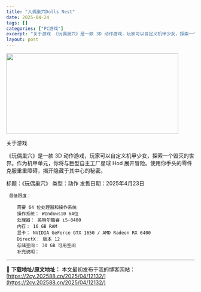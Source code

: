 ```yaml
---
title: "人偶巢穴Dolls Nest"
date: 2025-04-24
tags: []
categories: ["PC游戏"]
excerpt: "关于游戏 《玩偶巢穴》是一款 3D 动作游戏，玩家可以自定义机甲少女，探索一个毁灭的世界。作为机甲单元，你将与巨型自主工厂星球 Hod 展开冒险。使用你手头的零件克服重重障碍，揭开隐藏于其中心的秘密。 标题：《玩偶巢穴》 类型：动作 发售日期：2025年4月23日 最低限度： 需要 64 位处理器和&hellip;"
layout: post
---
```


<img class="aligncenter size-full wp-image-12129" src="https://2cy.202588.cn/wp-content/uploads/2025/04/2025042407273372.webp" alt="" width="460" height="215" />

关于游戏

《玩偶巢穴》是一款 3D 动作游戏，玩家可以自定义机甲少女，探索一个毁灭的世界。作为机甲单元，你将与巨型自主工厂星球 Hod 展开冒险。使用你手头的零件克服重重障碍，揭开隐藏于其中心的秘密。

标题：《玩偶巢穴》
类型：动作
发售日期：2025年4月23日 

     最低限度：

        需要 64 位处理器和操作系统
        操作系统： WIndows10 64位
        处理器： 英特尔酷睿 i5-8400
        内存： 16 GB RAM
        显卡： NVIDIA GeForce GTX 1650 / AMD Radeon RX 6400
        DirectX： 版本 12
        存储空间： 30 GB 可用空间
        补充说明：


---
📖 **下载地址/原文地址：** 本文最初发布于我的博客网站：[https://2cy.202588.cn/2025/04/12132/](https://2cy.202588.cn/2025/04/12132/)
